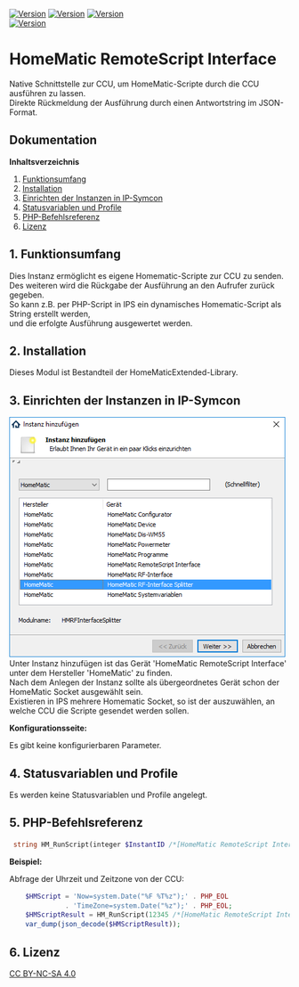 [![Version](https://img.shields.io/badge/Symcon-PHPModul-red.svg)](https://www.symcon.de/service/dokumentation/entwicklerbereich/sdk-tools/sdk-php/)
[![Version](https://img.shields.io/badge/Modul%20Version-2.40-blue.svg)]()
[![Version](https://img.shields.io/badge/License-CC%20BY--NC--SA%204.0-green.svg)](https://creativecommons.org/licenses/by-nc-sa/4.0/)  
[![Version](https://img.shields.io/badge/Symcon%20Version-4.3%20%3E-green.svg)](https://www.symcon.de/forum/threads/30857-IP-Symcon-4-3-%28Stable%29-Changelog)

# HomeMatic RemoteScript Interface  
   Native Schnittstelle zur CCU, um HomeMatic-Scripte durch die CCU ausführen zu lassen.  
   Direkte Rückmeldung der Ausführung durch einen Antwortstring im JSON-Format.  

## Dokumentation

**Inhaltsverzeichnis**

1. [Funktionsumfang](#1-funktionsumfang) 
2. [Installation](#2-installation)
3. [Einrichten der Instanzen in IP-Symcon](#3-einrichten-der-instanzen-in-ip-symcon)  
4. [Statusvariablen und Profile](#4-statusvariablen-und-profile)  
5. [PHP-Befehlsreferenz](#5-php-befehlsreferenz)   
6. [Lizenz](#6-lizenz)

## 1. Funktionsumfang

   Dies Instanz ermöglicht es eigene Homematic-Scripte zur CCU zu senden.  
   Des weiteren wird die Rückgabe der Ausführung an den Aufrufer zurück gegeben.  
   So kann z.B. per PHP-Script in IPS ein dynamisches Homematic-Script als String erstellt werden,  
   und die erfolgte Ausführung ausgewertet werden.  


## 2. Installation

Dieses Modul ist Bestandteil der HomeMaticExtended-Library.  


## 3. Einrichten der Instanzen in IP-Symcon


![Instanzen](../docs/HMExtendedInstanzen.png)  
   Unter Instanz hinzufügen ist das Gerät 'HomeMatic RemoteScript Interface' unter dem Hersteller 'HomeMatic' zu finden.  
   Nach dem Anlegen der Instanz sollte als übergeordnetes Gerät schon der HomeMatic Socket ausgewählt sein.  
   Existieren in IPS mehrere Homematic Socket, so ist der auszuwählen, an welche CCU die Scripte gesendet werden sollen.  

**Konfigurationsseite:**  

  Es gibt keine konfigurierbaren Parameter.  

## 4. Statusvariablen und Profile  

   Es werden keine Statusvariablen und Profile angelegt.  

## 5. PHP-Befehlsreferenz

   ```php
    string HM_RunScript(integer $InstantID /*[HomeMatic RemoteScript Interface]*/,string $Script)
```
   **Beispiel:**

   Abfrage der Uhrzeit und Zeitzone von der CCU:
```php
    $HMScript = 'Now=system.Date("%F %T%z");' . PHP_EOL  
              . 'TimeZone=system.Date("%z");' . PHP_EOL;   
    $HMScriptResult = HM_RunScript(12345 /*[HomeMatic RemoteScript Interface]*/, $HMScript);  
    var_dump(json_decode($HMScriptResult));  
```

## 6. Lizenz

  [CC BY-NC-SA 4.0](https://creativecommons.org/licenses/by-nc-sa/4.0/)  
